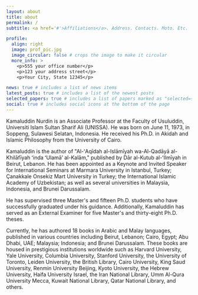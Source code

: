 ```yaml
---
layout: about
title: about
permalink: /
subtitle: <a href='#'>Affiliations</a>. Address. Contacts. Moto. Etc.

profile:
  align: right
  image: prof_pic.jpg
  image_circular: false # crops the image to make it circular
  more_info: >
    <p>555 your office number</p>
    <p>123 your address street</p>
    <p>Your City, State 12345</p>

news: true # includes a list of news items
latest_posts: true # includes a list of the newest posts
selected_papers: true # includes a list of papers marked as "selected={true}"
social: true # includes social icons at the bottom of the page
---
```


Kamaluddin Nurdin is an Associate Professor at the Faculty of Usuluddin, Universiti Islam Sultan Sharif Ali (UNISSA). He was born on June 11, 1973, in Soppeng, Sulawesi Selatan, Indonesia. He received his Ph.D. in Akidah and Islamic Philosophy from the University of Cairo.

Kamaluddin is the author of "Al-ʻAqīdah al-Islāmīyah wa-Al-Qadāyā al-Khilāfīyah ʻinda ʻUlamāʼ al-Kalām," published by Dār al-Kutub al-ʻIlmīyah in Beirut, Lebanon. He has been appointed as a Keynote and Invited Speaker for International Seminars at Marmara University in Istanbul, Turkey; Çanakkale Onsekiz Mart University in Turkey; the International Islamic Academy of Uzbekistan; as well as several universities in Malaysia, Indonesia, and Brunei Darussalam.

He has supervised three Master's and fifteen Ph.D. students who have successfully graduated under his guidance. Additionally, Kamaluddin has served as an External Examiner for five Master's and thirty-eight Ph.D. theses.

Currently, he has authored 18 books in Arabic and Malay languages, published in various countries including Beirut, Lebanon; Cairo, Egypt; Abu Dhabi, UAE; Malaysia; Indonesia; and Brunei Darussalam. These books are housed in prestigious institutions worldwide such as Harvard University, Yale University, Columbia University, Stanford University, the University of Toronto, Leiden University, the British Library, Cairo University, King Saud University, Renmin University Beijing, Kyoto University, the Hebrew University, Haifa University Israel, the Iran National Library, Umm Al-Qura University Mecca, Kuwait National Library, Qatar National Library, and others.